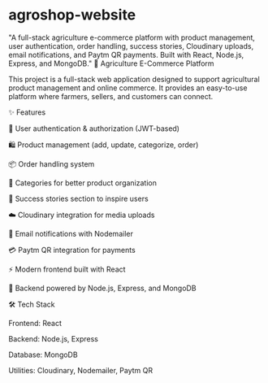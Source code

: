 # agroshop-website
"A full-stack agriculture e-commerce platform with product management, user authentication, order handling, success stories, Cloudinary uploads, email notifications, and Paytm QR payments. Built with React, Node.js, Express, and MongoDB."
🌱 Agriculture E-Commerce Platform

This project is a full-stack web application designed to support agricultural product management and online commerce. It provides an easy-to-use platform where farmers, sellers, and customers can connect.

✨ Features

🔐 User authentication & authorization (JWT-based)

🛍️ Product management (add, update, categorize, order)

📦 Order handling system

🌿 Categories for better product organization

📖 Success stories section to inspire users

☁️ Cloudinary integration for media uploads

📧 Email notifications with Nodemailer

💳 Paytm QR integration for payments

⚡ Modern frontend built with React

🚀 Backend powered by Node.js, Express, and MongoDB

🛠️ Tech Stack

Frontend: React

Backend: Node.js, Express

Database: MongoDB

Utilities: Cloudinary, Nodemailer, Paytm QR

